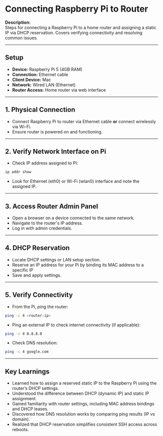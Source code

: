 # Connecting Raspberry Pi to Router

**Description:**  
Steps for connecting a Raspberry Pi to a home router and assigning a static IP via DHCP reservation. Covers verifying connectivity and resolving common issues.

---

## Setup

- **Device:** Raspberry Pi 5 (4GB RAM)
- **Connection:** Ethernet cable
- **Client Device:** Mac
- **Network:** Wired LAN (Ethernet)
- **Router Access:** Home router via web interface

---

## 1. Physical Connection

- Connect Raspberry Pi to router via Ethernet cable **or** connect wirelessly via Wi-Fi.
- Ensure router is powered on and functioning.

---

## 2. Verify Network Interface on Pi

- Check IP address assigned to Pi:

```bash
ip addr show
```

- Look for Ethernet (eth0) or Wi-Fi (wlan0) interface and note the assigned IP.

---

## 3. Access Router Admin Panel

- Open a browser on a device connected to the same network.
- Navigate to the router's IP address.
- Log in with admin credentials.

---

## 4. DHCP Reservation

- Locate DHCP settings or LAN setup section.
- Reserve an IP address for your Pi by binding its MAC address to a specific IP
- Save and apply settings.

---

## 5. Verify Connectivity

- From the Pi, ping the router:

```bash
ping -c 4 <router-ip>
```

- Ping an external IP to check internet connectivity (if applicable):

```bash
ping -c 4 8.8.8.8
```

- Check DNS resolution:

```bash
ping -c 4 google.com
```

---

## Key Learnings

- Learned how to assign a reserved static IP to the Raspberry Pi using the router’s DHCP settings.
- Understood the difference between DHCP (dynamic IP) and static IP assignment.
- Gained familiarity with router settings, including MAC address bindings and DHCP leases.
- Discovered how DNS resolution works by comparing ping results (IP vs domain).
- Realized that DHCP reservation simplifies consistent SSH access across reboots.
